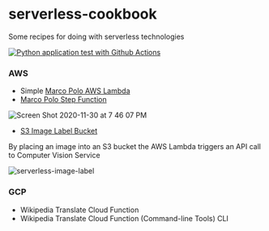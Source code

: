 # serverless-cookbook
Some recipes for doing with serverless technologies

[![Python application test with Github Actions](https://github.com/pratik-1/serverless_functions/actions/workflows/python-publish.yml/badge.svg)](https://github.com/pratik-1/serverless_functions/actions/workflows/python-publish.yml)

### AWS
* Simple [Marco Polo AWS Lambda](https://github.com/pratik-1/serverless_functions/blob/master/marco-polo-lambda.py)
* [Marco Polo Step Function](https://github.com/pratik-1/serverless_functions/blob/master/marco-polo-step-function.json)

![Screen Shot 2020-11-30 at 7 46 07 PM](https://user-images.githubusercontent.com/58792/100682733-befd5c00-3344-11eb-837c-2916867c0ac7.png)


* [S3 Image Label Bucket](https://github.com/pratik-1/serverless_functions/blob/master/aws-lambda-image-label-s3-trigger.py)

By placing an image into an S3 bucket the AWS Lambda triggers an API call to Computer Vision Service

![serverless-image-label](https://user-images.githubusercontent.com/58792/112540085-26259d00-8d88-11eb-9756-36b608a78fcc.png)



### GCP
* Wikipedia Translate Cloud Function
* Wikipedia Translate Cloud Function (Command-line Tools) CLI
